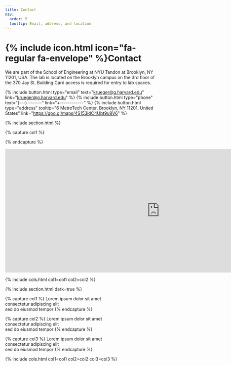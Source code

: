 ```yaml
---
title: Contact
nav:
  order: 5
  tooltip: Email, address, and location
---
```


# {% include icon.html icon="fa-regular fa-envelope" %}Contact

We are part of the School of Engineering at NYU Tandon at Brooklyn, NY 11201, USA. The lab is located on the Brooklyn campus on the 3rd floor of the  370 Jay St. Building Card access is required for entry to lab spaces.

{%
  include button.html
  type="email"
  text="krueger@g.harvard.edu"
  link="krueger@g.harvard.edu"
%}
{%
  include button.html
  type="phone"
  text="(---) -------"
  link="+------------"
%}
{%
  include button.html
  type="address"
  tooltip="6 MetroTech Center, Brooklyn, NY 11201, United States"
  link="https://goo.gl/maps/4S153idC4Ubt9u8V6"
%}

{% include section.html %}

{% capture col1 %}

{% endcapture %}

<iframe src="https://docs.google.com/forms/d/e/1FAIpQLSdqSgZJsX4e3DAc_7QG8vQ2_BQ2buIEcaUXW1AcNDTKYsz3Uw/viewform?embedded=true" width="1000" height="400" frameborder="0" marginheight="0" marginwidth="0">Loading…</iframe> 

{% include cols.html col1=col1 col2=col2 %}

{% include section.html dark=true %}

{% capture col1 %}
Lorem ipsum dolor sit amet  
consectetur adipiscing elit  
sed do eiusmod tempor
{% endcapture %}

{% capture col2 %}
Lorem ipsum dolor sit amet  
consectetur adipiscing elit  
sed do eiusmod tempor
{% endcapture %}

{% capture col3 %}
Lorem ipsum dolor sit amet  
consectetur adipiscing elit  
sed do eiusmod tempor
{% endcapture %}

{% include cols.html col1=col1 col2=col2 col3=col3 %}
